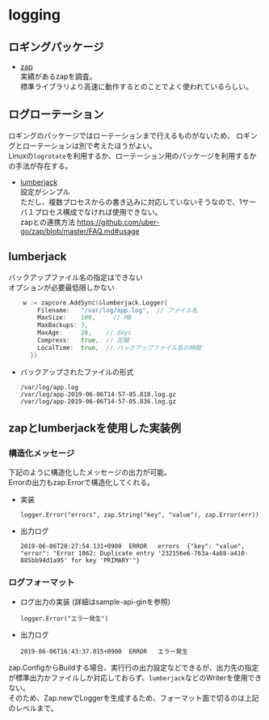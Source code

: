 
# logging



## ロギングパッケージ

* [zap](https://github.com/uber-go/zap)   
  実績があるzapを調査。  
  標準ライブラリより高速に動作するとのことでよく使われているらしい。


## ログローテーション

ロギングのパッケージではローテーションまで行えるものがないため、
ロギングとローテーションは別で考えたほうがよい。  
Linuxの`logrotate`を利用するか、ローテーション用のパッケージを利用するかの手法が存在する。

* [lumberjack](https://github.com/natefinch/lumberjack)  
設定がシンプル  
ただし、複数プロセスからの書き込みに対応していないそうなので、1サーバ１プロセス構成でなければ使用できない。  
zapとの連携方法 https://github.com/uber-go/zap/blob/master/FAQ.md#usage  


## lumberjack

バックアップファイル名の指定はできない  
オプションが必要最低限しかない

```go
	w := zapcore.AddSync(&lumberjack.Logger{
		Filename:   "/var/log/app.log",  // ファイル名
		MaxSize:    100,     // MB
		MaxBackups: 3,     
		MaxAge:     28,    // days
		Compress:   true,  // 圧縮
		LocalTime:  true,  // バックアップファイル名の時間
	  })

```

* バックアップされたファイルの形式  
  ```
  /var/log/app.log
  /var/log/app-2019-06-06T14-57-05.818.log.gz
  /var/log/app-2019-06-06T14-57-05.836.log.gz
  ```

## zapとlumberjackを使用した実装例

### 構造化メッセージ
下記のように構造化したメッセージの出力が可能。  
Errorの出力もzap.Errorで構造化してくれる。  

* 実装
  ```
  logger.Error("errors", zap.String("key", "value"), zap.Error(err))
  ```

* 出力ログ
  ```
  2019-06-06T20:27:54.131+0900	ERROR	errors	{"key": "value", "error": "Error 1062: Duplicate entry '232156e6-763a-4a68-a410-885bb94d1a95' for key 'PRIMARY'"}
  ```




### ログフォーマット

* ログ出力の実装 (詳細はsample-api-ginを参照)  
  ```
  logger.Error("エラー発生")
  ```

* 出力ログ
  ```
  2019-06-06T16:43:37.015+0900	ERROR	エラー発生
  ```


zap.ConfigからBuildする場合、実行行の出力設定などできるが、出力先の指定が標準出力かファイルしか対応しておらず、`lumberjack`などのWriterを使用できない。  
そのため、Zap.newでLoggerを生成するため、フォーマット面で切るのは上記のレベルまで。

